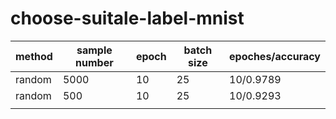 # choose-suitale-label-mnist
| method | sample number | epoch | batch size | epoches/accuracy |
|--------|---------------|-------|------------|------------------|
| random | 5000          | 10    | 25         | 10/0.9789        |
| random | 500           | 10    | 25         | 10/0.9293        |
|        |               |       |            |                  |